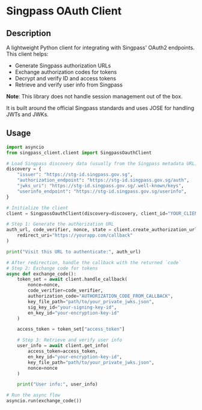 # Singpass OAuth Client

## Description

A lightweight Python client for integrating with Singpass' OAuth2 endpoints. This client helps:

- Generate Singpass authorization URLs
- Exchange authorization codes for tokens
- Decrypt and verify ID and access tokens
- Retrieve and verify user info from Singpass

**Note**: This library does not handle session management out of the box.

It is built around the official Singpass standards and uses JOSE for handling JWTs and JWKs.

## Usage

```python
import asyncio
from singpass_client.client import SingpassOauthClient

# Load Singpass discovery data (usually from the Singpass metadata URL)
discovery = {
    "issuer": "https://stg-id.singpass.gov.sg",
    "authorization_endpoint": "https://stg-id.singpass.gov.sg/auth",
    "jwks_uri": "https://stg-id.singpass.gov.sg/.well-known/keys",
    "userinfo_endpoint": "https://stg-id.singpass.gov.sg/userinfo",
}

# Initialize the client
client = SingpassOauthClient(discovery=discovery, client_id="YOUR_CLIENT_ID", scope="openid")

# Step 1: Generate the authorization URL
auth_url, code_verifier, nonce, state = client.create_authorization_url(
    redirect_uri="https://yourapp.com/callback"
)

print("Visit this URL to authenticate:", auth_url)

# After redirection, handle the callback with the returned `code`
# Step 2: Exchange code for tokens
async def exchange_code():
    token_set = await client.handle_callback(
        nonce=nonce,
        code_verifier=code_verifier,
        authorization_code="AUTHORIZATION_CODE_FROM_CALLBACK",
        key_file_path="path/to/your_private_jwks.json",
        sig_key_id="your-signing-key-id",
        en_key_id="your-encryption-key-id"
    )

    access_token = token_set["access_token"]

    # Step 3: Retrieve and verify user info
    user_info = await client.get_info(
        access_token=access_token,
        en_key_id="your-encryption-key-id",
        key_file_path="path/to/your_private_jwks.json",
        nonce=nonce
    )

    print("User info:", user_info)

# Run the async flow
asyncio.run(exchange_code())
```
